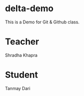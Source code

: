 # delta-demo
This is a Demo for Git &amp; Github class.

# Teacher
Shradha Khapra

# Student
Tanmay Dari